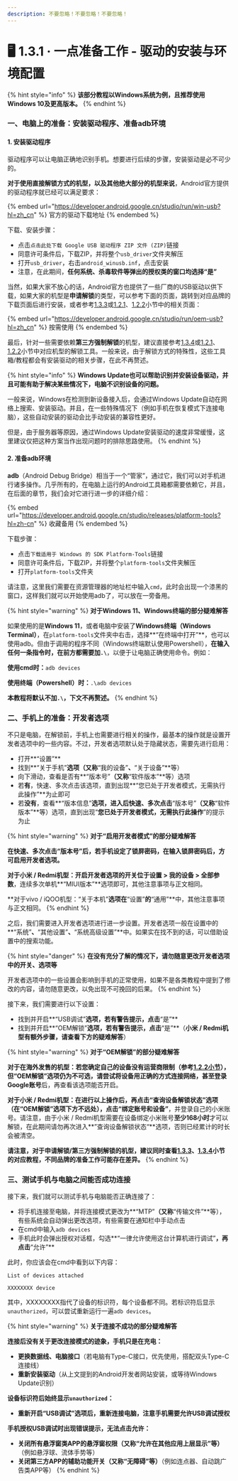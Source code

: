 ```yaml
---
description: 不要忽略！不要忽略！不要忽略！
---
```


# 🖥 1.3.1 · 一点准备工作 - 驱动的安装与环境配置

{% hint style="info" %}
**该部分教程以Windows系统为例，且推荐使用Windows 10及更高版本。**
{% endhint %}

### 一、电脑上的准备：安装驱动程序、准备adb环境

#### 1. 安装驱动程序

驱动程序可以让电脑正确地识别手机。想要进行后续的步骤，安装驱动是必不可少的。

**对于使用直接解锁方式的机型，以及其他绝大部分的机型来说**，Android官方提供的驱动程序就已经可以满足要求：

{% embed url="https://developer.android.google.cn/studio/run/win-usb?hl=zh_cn" %}
官方的驱动下载地址
{% endembed %}

下载、安装步骤：

* 点击`点击此处下载 Google USB 驱动程序 ZIP 文件 (ZIP)`链接
* 同意许可条件后，下载ZIP，并将整个`usb_driver`文件夹解压
* 打开`usb_driver`，右击`android_winusb.inf`，点击安装
* 注意，在此期间，**任何系统、杀毒软件等弹出的授权类的窗口均选择“是”**

当然，如果大家不放心的话，Android官方也提供了一些厂商的USB驱动以供下载，如果大家的机型是**申请解锁**的类型，可以参考下面的页面，跳转到对应品牌的下载页面后进行安装，或者参考[1.3.3](apply.md)或[1.2.1](../check\_qualification/for\_domestic\_models.md)、[1.2.2](../check\_qualification/for\_global\_models.md)小节中的相关页面：

{% embed url="https://developer.android.google.cn/studio/run/oem-usb?hl=zh_cn" %}
按需使用
{% endembed %}

最后，针对一些需要依赖**第三方强制解锁**的机型，建议直接参考[1.](../check\_qualification/for\_domestic\_models.md)[3.4](crack.md)或[1.2.1](../check\_qualification/for\_domestic\_models.md)、[1.2.2](../check\_qualification/for\_global\_models.md)小节中对应机型的解锁工具。一般来说，由于解锁方式的特殊性，这些工具箱/教程都会有安装驱动的相关步骤，在此不再赘述。

{% hint style="info" %}
**Windows Update也可以帮助识别并安装设备驱动，并且可能有助于解决某些情况下，电脑不识别设备的问题。**

一般来说，Windows在检测到新设备接入后，会通过Windows Update自动在网络上搜索、安装驱动。并且，在一些特殊情况下（例如手机在恢复模式下连接电脑），这些自动安装的驱动会比手动安装的兼容性更好。

但是，由于服务器等原因，通过Windows Update安装驱动的速度非常缓慢，这里建议仅把这种方案当作出现问题时的排除思路使用。
{% endhint %}

#### 2. 准备adb环境

**adb**（Android Debug Bridge）相当于一个“管家”，通过它，我们可以对手机进行诸多操作。几乎所有的，在电脑上运行的Android工具箱都需要依赖它，并且，在后面的章节，我们会对它进行进一步的详细介绍：

{% embed url="https://developer.android.google.cn/studio/releases/platform-tools?hl=zh-cn" %}
收藏备用
{% endembed %}

下载步骤：

* 点击`下载适用于 Windows 的 SDK Platform-Tools`链接
* 同意许可条件后，下载ZIP，并将整个`platform-tools`文件夹解压
* 打开`platform-tools`文件夹

请注意，这里我们需要在资源管理器的地址栏中输入`cmd`，此时会出现一个漆黑的窗口，这样我们就可以开始使用adb了，可以放在一旁备用。

{% hint style="warning" %}
**对于Windows 11、Windows终端的部分疑难解答**

如果使用的是**Windows 11**，或者电脑中安装了**Windows终端（Windows Terminal）**，在`platform-tools`文件夹中右击，选择**“在终端中打开”**，也可以使用adb。但由于调用的程序不同（Windows终端默认使用Powershell），**在输入任何一条指令时，在前方都需要加`.\`**，以便于让电脑正确使用命令。例如：

**使用cmd时：**`adb devices`

**使用终端（Powershell）时：**`.\adb devices`

**本教程将默认不加`.\`，下文不再赘述。**
{% endhint %}

### 二、手机上的准备：开发者选项

不只是电脑，在解锁前，手机上也需要进行相关的操作，最基本的操作就是设置开发者选项中的一些内容。不过，开发者选项默认处于隐藏状态，需要先进行启用：

* 打开**“设置”**
* 找到**“关于手机”**选项（又称**“我的设备”**、**“关于设备”**等）
* 向下滑动，查看是否有**“版本号”**（又称**“软件版本”**等）选项
* 若**有**，快速、多次点击该选项，直到出现**“您已处于开发者模式，无需执行此操作”**为止即可
* 若**没有**，查看**“版本信息”**选项，进入后快速、多次点击**“版本号”**（又称**“软件版本”**等）选项，直到出现“**您已处于开发者模式，无需执行此操作**”的提示为止

{% hint style="warning" %}
**对于“启用开发者模式”的部分疑难解答**

**在快速、多次点击“版本号”后，若手机设定了锁屏密码，在输入锁屏密码后，方可启用开发者选项。**

**对于小米 / Redmi机型：**开启开发者选项的开关位于**设置 > 我的设备 > 全部参数**，连续多次单机**“MIUI版本”**选项即可，其他注意事项与正文相同。

**对于vivo / iQOO机型：“关于本机”**选项在**“设置”**的**“通用”**中，其他注意事项与正文相同。
{% endhint %}

之后，我们需要进入开发者选项进行进一步设置。开发者选项一般在设置中的**“系统”**、**“其他设置”**、**“系统高级设置”**中。如果实在找不到的话，可以借助设置中的搜索功能。

{% hint style="danger" %}
**在没有充分了解的情况下，请勿随意更改开发者选项中的开关、选项等**

开发者选项中的一些设置会影响到手机的正常使用，如果不是各类教程中提到了修改的内容，请勿随意更改，以免出现不可挽回的后果。
{% endhint %}

接下来，我们需要进行以下设置：

* 找到并开启**“USB调试”**选项，若有警告提示，点击**“是”**
* 找到并开启**“OEM解锁”**选项，若有警告提示，点击**“是”**（**小米 / Redmi机型有额外步骤，请查看下方的疑难解答**）

{% hint style="warning" %}
**对于“OEM解锁”的部分疑难解答**

**对于在海外发售的机型：**若您确定自己的设备没有运营商限制（参考[1.2.2小节](../check\_qualification/for\_global\_models.md)），但**“OEM解锁”**选项仍为不可选，请尝试**将设备用正确的方式连接网络，甚至登录Google账号**后，再查看该选项能否开启。

**对于小米 / Redmi机型：**在进行以上操作后，再点击**“查询设备解锁状态”**选项（在**“OEM解锁”**选项下方不远处），点击**“绑定账号和设备”**，并登录自己的小米账号。请注意，由于小米 / Redmi机型需要在设备绑定小米账号**至少168小时**才可以解锁，在此期间请勿再次进入**”查询设备解锁状态“**选项，否则已经累计的时长会被清空。

**请注意，对于申请解锁/第三方强制解锁的机型，建议同时查看**[**1.3.3**](apply.md)**、**[**1.3.4**](crack.md)**小节的对应教程，不同品牌的准备工作可能存在差异。**
{% endhint %}

### 三、测试手机与电脑之间能否成功连接

接下来，我们就可以测试手机与电脑能否正确连接了：

* 将手机连接至电脑，并将连接模式更改为**“MTP”**（又称**“传输文件”**等），有些系统会自动弹出更改选项，有些需要在通知栏中手动点击
* 在cmd中输入`adb devices`
* 手机此时会弹出授权对话框，勾选**“一律允许使用这台计算机进行调试”**，再点击**“允许”**

此时，你应该会在cmd中看到以下内容：

`List of devices attached`&#x20;

`XXXXXXXX device`

其中，XXXXXXXX指代了设备的标识符，每个设备都不同。若标识符后显示`unauthorized`，可以尝试重新运行一遍`adb devices`。

{% hint style="warning" %}
**关于连接不成功的部分疑难解答**

**连接后没有关于更改连接模式的迹象，手机只是在充电：**

* **更换数据线、电脑接口**（若电脑有Type-C接口，优先使用，搭配双头Type-C连接线）
* **重新安装驱动**（从上文提到的Android开发者网站安装，或等待Windows Update识别）

**设备标识符后始终显示`unauthorized`：**

* **重新开启“USB调试”选项后，重新连接电脑，注意手机需要允许USB调试授权**

**手机授权USB调试时出现错误提示，无法点击允许：**

* **关闭所有悬浮窗类APP的悬浮窗权限（又称“允许在其他应用上层显示”等）**（例如悬浮球、流体手势等）
* **关闭第三方APP的辅助功能开关（又称“无障碍”等）**（例如连点器、自动跳广告类APP等）
{% endhint %}
